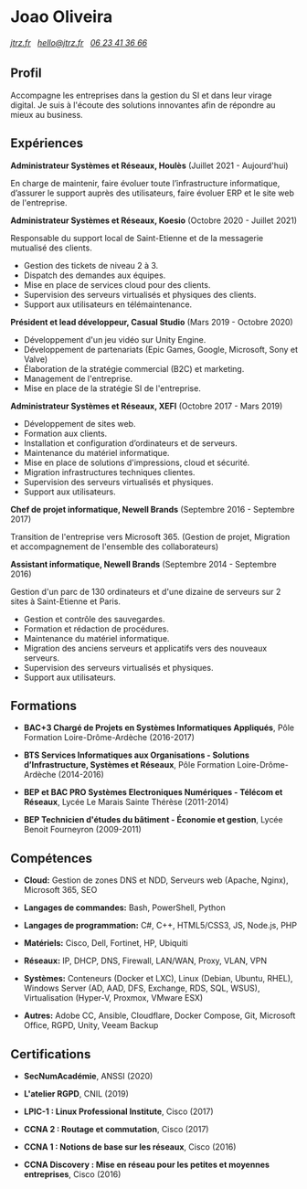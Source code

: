 Joao Oliveira
======

###### [jtrz.fr](https://jtrz.fr) &nbsp; [hello@jtrz.fr](mailto:hello@jtrz.fr) &nbsp; [06 23 41 36 66](tel:+33623413666)

Profil
---------

Accompagne les entreprises dans la gestion du SI et dans leur virage digital. Je suis à l'écoute des solutions innovantes afin de répondre au mieux au business.

Expériences
---------

**Administrateur Systèmes et Réseaux, Houlès** (Juillet 2021 - Aujourd'hui)

En charge de maintenir, faire évoluer toute l’infrastructure informatique, d’assurer le support auprès des utilisateurs, faire évoluer ERP et le site web de l'entreprise.

**Administrateur Systèmes et Réseaux, Koesio** (Octobre 2020 - Juillet 2021)

Responsable du support local de Saint-Etienne et de la messagerie mutualisé des clients.

- Gestion des tickets de niveau 2 à 3.
- Dispatch des demandes aux équipes.
- Mise en place de services cloud pour des clients.
- Supervision des serveurs virtualisés et physiques des clients.
- Support aux utilisateurs en télémaintenance.

**Président et lead développeur, Casual Studio** (Mars 2019 - Octobre 2020)

- Développement d'un jeu vidéo sur Unity Engine.
- Développement de partenariats (Epic Games, Google, Microsoft, Sony et Valve)
- Élaboration de la stratégie commercial (B2C) et marketing.
- Management de l'entreprise.
- Mise en place de la stratégie SI de l'entreprise.

**Administrateur Systèmes et Réseaux, XEFI** (Octobre 2017 - Mars 2019)

- Développement de sites web.
- Formation aux clients.
- Installation et configuration d’ordinateurs et de serveurs.
- Maintenance du matériel informatique.
- Mise en place de solutions d'impressions, cloud et sécurité.
- Migration infrastructures techniques clientes.
- Supervision des serveurs virtualisés et physiques.
- Support aux utilisateurs.

**Chef de projet informatique, Newell Brands** (Septembre 2016 - Septembre 2017)

Transition de l'entreprise vers Microsoft 365.
(Gestion de projet, Migration et accompagnement de l'ensemble des collaborateurs)

**Assistant informatique, Newell Brands** (Septembre 2014 - Septembre 2016)

Gestion d'un parc de 130 ordinateurs et d'une dizaine de serveurs sur 2 sites à Saint-Etienne et Paris.

- Gestion et contrôle des sauvegardes.
- Formation et rédaction de procédures.
- Maintenance du matériel informatique.
- Migration des anciens serveurs et applicatifs vers des nouveaux serveurs.
- Supervision des serveurs virtualisés et physiques.
- Support aux utilisateurs.

Formations
---------

- **BAC+3 Chargé de Projets en Systèmes Informatiques Appliqués**, Pôle Formation Loire-Drôme-Ardèche (2016-2017)

- **BTS Services Informatiques aux Organisations - Solutions d’Infrastructure, Systèmes et Réseaux**, Pôle Formation Loire-Drôme-Ardèche (2014-2016)

- **BEP et BAC PRO Systèmes Electroniques Numériques - Télécom et Réseaux**, Lycée Le Marais Sainte Thérèse (2011-2014)

- **BEP Technicien d'études du bâtiment - Économie et gestion**, Lycée Benoit Fourneyron (2009-2011)

Compétences
---------

- **Cloud:** Gestion de zones DNS et NDD, Serveurs web (Apache, Nginx), Microsoft 365, SEO

- **Langages de commandes:** Bash, PowerShell, Python

- **Langages de programmation:** C#, C++, HTML5/CSS3, JS, Node.js, PHP

- **Matériels:** Cisco, Dell, Fortinet, HP, Ubiquiti

- **Réseaux:** IP, DHCP, DNS, Firewall, LAN/WAN, Proxy, VLAN, VPN

- **Systèmes:** Conteneurs (Docker et LXC), Linux (Debian, Ubuntu, RHEL), Windows Server (AD, AAD, DFS, Exchange, RDS, SQL, WSUS), Virtualisation (Hyper-V, Proxmox, VMware ESX)

- **Autres:** Adobe CC, Ansible, Cloudflare, Docker Compose, Git, Microsoft Office, RGPD, Unity, Veeam Backup

Certifications
---------

- **SecNumAcadémie**, ANSSI (2020)

- **L'atelier RGPD**, CNIL (2019)

- **LPIC-1 : Linux Professional Institute**, Cisco (2017)

- **CCNA 2 : Routage et commutation**, Cisco (2017)

- **CCNA 1 : Notions de base sur les réseaux**, Cisco (2016)

- **CCNA Discovery : Mise en réseau pour les petites et moyennes entreprises**, Cisco (2016)
